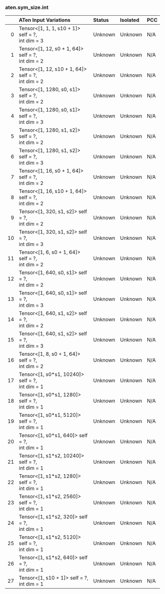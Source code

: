 ### aten.sym_size.int
|    | ATen Input Variations                                 | Status   | Isolated   | PCC   |
|---:|:------------------------------------------------------|:---------|:-----------|:------|
|  0 | Tensor<[1, 1, 1, s10 + 1]> self = ?,<br>int dim = 3   | Unknown  | Unknown    | N/A   |
|  1 | Tensor<[1, 12, s0 + 1, 64]> self = ?,<br>int dim = 2  | Unknown  | Unknown    | N/A   |
|  2 | Tensor<[1, 12, s10 + 1, 64]> self = ?,<br>int dim = 2 | Unknown  | Unknown    | N/A   |
|  3 | Tensor<[1, 1280, s0, s1]> self = ?,<br>int dim = 2    | Unknown  | Unknown    | N/A   |
|  4 | Tensor<[1, 1280, s0, s1]> self = ?,<br>int dim = 3    | Unknown  | Unknown    | N/A   |
|  5 | Tensor<[1, 1280, s1, s2]> self = ?,<br>int dim = 2    | Unknown  | Unknown    | N/A   |
|  6 | Tensor<[1, 1280, s1, s2]> self = ?,<br>int dim = 3    | Unknown  | Unknown    | N/A   |
|  7 | Tensor<[1, 16, s0 + 1, 64]> self = ?,<br>int dim = 2  | Unknown  | Unknown    | N/A   |
|  8 | Tensor<[1, 16, s10 + 1, 64]> self = ?,<br>int dim = 2 | Unknown  | Unknown    | N/A   |
|  9 | Tensor<[1, 320, s1, s2]> self = ?,<br>int dim = 2     | Unknown  | Unknown    | N/A   |
| 10 | Tensor<[1, 320, s1, s2]> self = ?,<br>int dim = 3     | Unknown  | Unknown    | N/A   |
| 11 | Tensor<[1, 6, s0 + 1, 64]> self = ?,<br>int dim = 2   | Unknown  | Unknown    | N/A   |
| 12 | Tensor<[1, 640, s0, s1]> self = ?,<br>int dim = 2     | Unknown  | Unknown    | N/A   |
| 13 | Tensor<[1, 640, s0, s1]> self = ?,<br>int dim = 3     | Unknown  | Unknown    | N/A   |
| 14 | Tensor<[1, 640, s1, s2]> self = ?,<br>int dim = 2     | Unknown  | Unknown    | N/A   |
| 15 | Tensor<[1, 640, s1, s2]> self = ?,<br>int dim = 3     | Unknown  | Unknown    | N/A   |
| 16 | Tensor<[1, 8, s0 + 1, 64]> self = ?,<br>int dim = 2   | Unknown  | Unknown    | N/A   |
| 17 | Tensor<[1, s0*s1, 10240]> self = ?,<br>int dim = 1    | Unknown  | Unknown    | N/A   |
| 18 | Tensor<[1, s0*s1, 1280]> self = ?,<br>int dim = 1     | Unknown  | Unknown    | N/A   |
| 19 | Tensor<[1, s0*s1, 5120]> self = ?,<br>int dim = 1     | Unknown  | Unknown    | N/A   |
| 20 | Tensor<[1, s0*s1, 640]> self = ?,<br>int dim = 1      | Unknown  | Unknown    | N/A   |
| 21 | Tensor<[1, s1*s2, 10240]> self = ?,<br>int dim = 1    | Unknown  | Unknown    | N/A   |
| 22 | Tensor<[1, s1*s2, 1280]> self = ?,<br>int dim = 1     | Unknown  | Unknown    | N/A   |
| 23 | Tensor<[1, s1*s2, 2560]> self = ?,<br>int dim = 1     | Unknown  | Unknown    | N/A   |
| 24 | Tensor<[1, s1*s2, 320]> self = ?,<br>int dim = 1      | Unknown  | Unknown    | N/A   |
| 25 | Tensor<[1, s1*s2, 5120]> self = ?,<br>int dim = 1     | Unknown  | Unknown    | N/A   |
| 26 | Tensor<[1, s1*s2, 640]> self = ?,<br>int dim = 1      | Unknown  | Unknown    | N/A   |
| 27 | Tensor<[1, s10 + 1]> self = ?,<br>int dim = 1         | Unknown  | Unknown    | N/A   |

